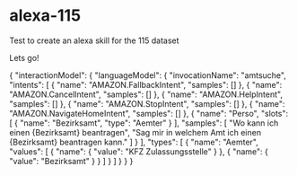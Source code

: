 # alexa-115
Test to create an alexa skill for the 115 dataset

Lets go!


{
    "interactionModel": {
        "languageModel": {
            "invocationName": "amtsuche",
            "intents": [
                {
                    "name": "AMAZON.FallbackIntent",
                    "samples": []
                },
                {
                    "name": "AMAZON.CancelIntent",
                    "samples": []
                },
                {
                    "name": "AMAZON.HelpIntent",
                    "samples": []
                },
                {
                    "name": "AMAZON.StopIntent",
                    "samples": []
                },
                {
                    "name": "AMAZON.NavigateHomeIntent",
                    "samples": []
                },
                {
                    "name": "Perso",
                    "slots": [
                        {
                            "name": "Bezirksamt",
                            "type": "Aemter"
                        }
                    ],
                    "samples": [
                        "Wo kann ich einen {Bezirksamt} beantragen",
                        "Sag mir in welchem Amt ich einen {Bezirksamt} beantragen kann."
                    ]
                }
            ],
            "types": [
                {
                    "name": "Aemter",
                    "values": [
                        {
                            "name": {
                                "value": "KFZ Zulassungsstelle"
                            }
                        },
                        {
                            "name": {
                                "value": "Bezirksamt"
                            }
                        }
                    ]
                }
            ]
        }
    }
}
